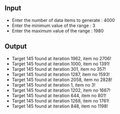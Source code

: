 ## Input 
 - Enter the number of data items to generate : 4000
 - Enter the minimum value of the range : 3
 - Enter the maximum value of the range : 1980

## Output
- Target 145 found at iteration 1962, item no 2706!
- Target 145 found at iteration 1000, item no 1391!
- Target 145 found at iteration 301, item no 357!
- Target 145 found at iteration 1287, item no 1593!
- Target 145 found at iteration 2058, item no 2828!
- Target 145 found at iteration 1, item no 3!
- Target 145 found at iteration 1202, item no 1667!
- Target 145 found at iteration 644, item no 801!
- Target 145 found at iteration 1268, item no 1761!
- Target 145 found at iteration 848, item no 1198!
